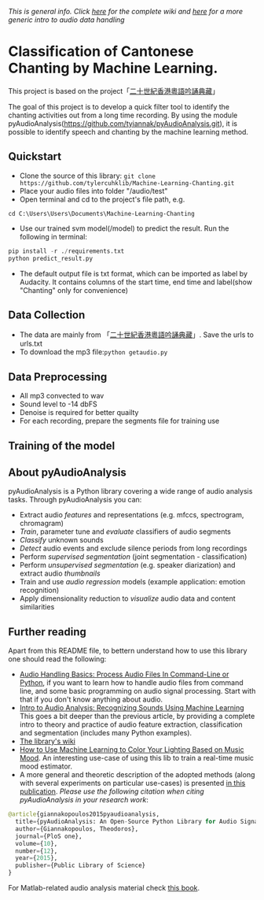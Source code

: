 *This is general info. Click [here](https://github.com/tyiannak/pyAudioAnalysis/wiki) for the complete wiki and [here](https://hackernoon.com/audio-handling-basics-how-to-process-audio-files-using-python-cli-jo283u3y) for a more generic intro to audio data handling*

# Classification of Cantonese Chanting by Machine Learning.
This project is based on the project「[二十世紀香港粵語吟誦典藏](https://dsprojects.lib.cuhk.edu.hk/en/projects/20th-cantonese-poetry-chanting/home/)」 

The goal of this project is to develop a quick filter tool to identify the chanting activities out from a long time recording.
By using the module pyAudioAnalysis(https://github.com/tyiannak/pyAudioAnalysis.git), it is possible to identify speech and chanting by the machine learning method.

## Quickstart
 * Clone the source of this library: `git clone https://github.com/tylercuhklib/Machine-Learning-Chanting.git`
 * Place your audio files into folder "/audio/test"
 * Open terminal and cd to the project's file path, e.g.
 ```
 cd C:\Users\Users\Documents\Machine-Learning-Chanting
 ```
 * Use our trained svm model(/model) to predict the result. Run the following in terminal:
 ```python
 pip install -r ./requirements.txt 
 python predict_result.py
 ```
 * The default output file is txt format, which can be imported as label by Audacity. It contains columns of the start time, end time and label(show "Chanting" only for convenience)

## Data Collection
 * The data are mainly from 「[二十世紀香港粵語吟誦典藏](https://dsprojects.lib.cuhk.edu.hk/en/projects/20th-cantonese-poetry-chanting/home/)」. Save the urls to urls.txt
 * To download the mp3 file:`python getaudio.py`

## Data Preprocessing
 * All mp3 convected to wav
 * Sound level to -14 dbFS
 * Denoise is required for better quailty
 * For each recording, prepare the segments file for training use

## Training of the model




## About pyAudioAnalysis
pyAudioAnalysis is a Python library covering a wide range of audio analysis tasks. Through pyAudioAnalysis you can:
 * Extract audio *features* and representations (e.g. mfccs, spectrogram, chromagram)
 * *Train*, parameter tune and *evaluate* classifiers of audio segments
 * *Classify* unknown sounds
 * *Detect* audio events and exclude silence periods from long recordings
 * Perform *supervised segmentation* (joint segmentation - classification)
 * Perform *unsupervised segmentation* (e.g. speaker diarization) and extract audio *thumbnails*
 * Train and use *audio regression* models (example application: emotion recognition)
 * Apply dimensionality reduction to *visualize* audio data and content similarities


## Further reading

Apart from this README file, to bettern understand how to use this library one should read the following:
  * [Audio Handling Basics: Process Audio Files In Command-Line or Python](https://hackernoon.com/audio-handling-basics-how-to-process-audio-files-using-python-cli-jo283u3y), if you want to learn how to handle audio files from command line, and some basic programming on audio signal processing. Start with that if you don't know anything about audio. 
  * [Intro to Audio Analysis: Recognizing Sounds Using Machine Learning](https://hackernoon.com/intro-to-audio-analysis-recognizing-sounds-using-machine-learning-qy2r3ufl) This goes a bit deeper than the previous article, by providing a complete intro to theory and practice of audio feature extraction, classification and segmentation (includes many Python examples).
 * [The library's wiki](https://github.com/tyiannak/pyAudioAnalysis/wiki)
 * [How to Use Machine Learning to Color Your Lighting Based on Music Mood](https://hackernoon.com/how-to-use-machine-learning-to-color-your-lighting-based-on-music-mood-bi163u8l). An interesting use-case of using this lib to train a real-time music mood estimator.
  * A more general and theoretic description of the adopted methods (along with several experiments on particular use-cases) is presented [in this publication](http://journals.plos.org/plosone/article?id=10.1371/journal.pone.0144610). *Please use the following citation when citing pyAudioAnalysis in your research work*:
```python
@article{giannakopoulos2015pyaudioanalysis,
  title={pyAudioAnalysis: An Open-Source Python Library for Audio Signal Analysis},
  author={Giannakopoulos, Theodoros},
  journal={PloS one},
  volume={10},
  number={12},
  year={2015},
  publisher={Public Library of Science}
}
```

For Matlab-related audio analysis material check  [this book](http://www.amazon.com/Introduction-Audio-Analysis-MATLAB%C2%AE-Approach/dp/0080993885).


